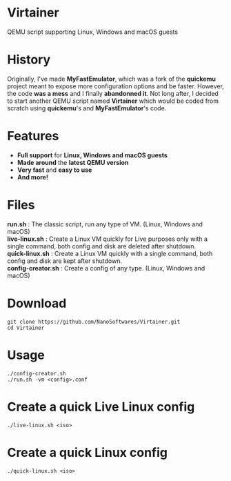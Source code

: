 # Virtainer
QEMU script supporting Linux, Windows and macOS guests

# History
Originally, I've made **MyFastEmulator**, which was a fork of the **quickemu** project meant to expose more configuration options and be faster. However, the code **was a mess** and I finally **abandonned it**. Not long after, I decided to start another QEMU script named **Virtainer** which would be coded from scratch using **quickemu**'s and **MyFastEmulator**'s code.

# Features
- **Full support** for **Linux, Windows and macOS guests**
- **Made around** the **latest QEMU version**
- **Very fast** and **easy to use**
- **And more!**

# Files
**run.sh**            : The classic script, run any type of VM. (Linux, Windows and macOS)<br/>
**live-linux.sh**     : Create a Linux VM quickly for Live purposes only with a single command, both config and disk are deleted after shutdown.<br/>
**quick-linux.sh**    : Create a Linux VM quickly with a single command, both config and disk are kept after shutdown.<br/>
**config-creator.sh** : Create a config of any type. (Linux, Windows and macOS)

# Download
``git clone https://github.com/NanoSoftwares/Virtainer.git``<br/>
``cd Virtainer``

# Usage
``./config-creator.sh``<br/>
``./run.sh -vm <config>.conf``

# Create a quick Live Linux config
``./live-linux.sh <iso>``

# Create a quick Linux config
``./quick-linux.sh <iso>``
